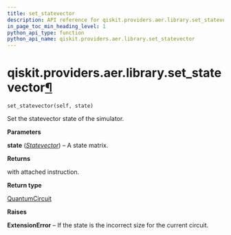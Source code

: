 ```yaml
---
title: set_statevector
description: API reference for qiskit.providers.aer.library.set_statevector
in_page_toc_min_heading_level: 1
python_api_type: function
python_api_name: qiskit.providers.aer.library.set_statevector
---
```


# qiskit.providers.aer.library.set\_statevector[¶](#qiskit-providers-aer-library-set-statevector "Permalink to this headline")

<span id="qiskit.providers.aer.library.set_statevector" />

`set_statevector(self, state)`

Set the statevector state of the simulator.

**Parameters**

**state** ([*Statevector*](qiskit.quantum_info.Statevector "qiskit.quantum_info.Statevector")) – A state matrix.

**Returns**

with attached instruction.

**Return type**

[QuantumCircuit](qiskit.circuit.QuantumCircuit "qiskit.circuit.QuantumCircuit")

**Raises**

**ExtensionError** – If the state is the incorrect size for the current circuit.

